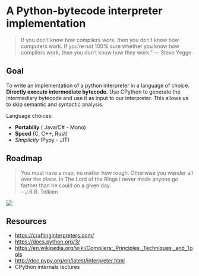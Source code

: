 #  A Python-bytecode interpreter implementation

> If you don’t know how compilers work, then you don’t know how computers work. If you’re not 100% sure whether you know how compilers work, then you don’t know how they work.” — Steve Yegge



## Goal
To write an implementation of a python interpreter in a language of choice.  
**Directly execute intermediate bytecode.** Use CPython to generate the intermediary bytecode and use it as input to our interpreter. This allows us to skip semantic and syntactic analysis.

Language choices:
 - **Portabiliy** ( Java/C# - Mono)
 - **Speed** (C, C++, Rust)
 - *Simplicity* (Pypy - JIT)
 


 ## Roadmap
 > You must have a map, no matter how rough. Otherwise you wander all over the place. In The Lord of the Rings I never made anyone go farther than he could on a given day.  
> \- J.R.R. Tolkien

![](https://craftinginterpreters.com/image/a-map-of-the-territory/mountain.png)


## Resources
* https://craftinginterpreters.com/
* https://docs.python.org/3/
* https://en.wikipedia.org/wiki/Compilers:_Principles,_Techniques,_and_Tools
* http://doc.pypy.org/en/latest/interpreter.html
* CPython internals lectures
